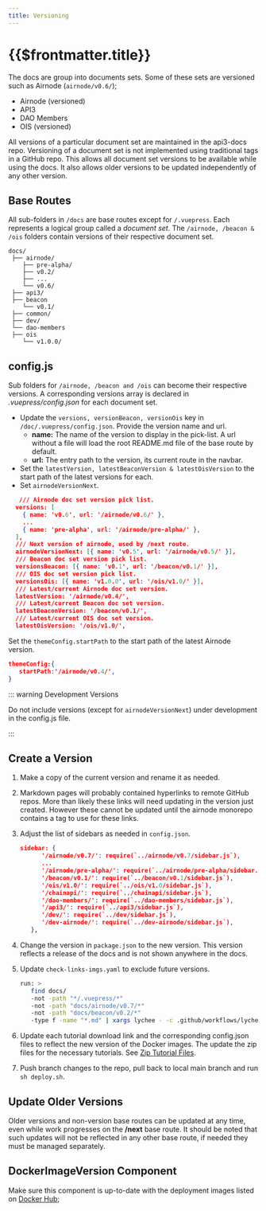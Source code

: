 ```yaml
---
title: Versioning
---
```


# {{$frontmatter.title}}

<TocHeader />
<TOC class="table-of-contents" :include-level="[2,3]" />

The docs are group into documents sets. Some of these sets are versioned such as
Airnode (`airnode/v0.6/`);

- Airnode (versioned)
- API3
- DAO Members
- OIS (versioned)

All versions of a particular document set are maintained in the api3-docs repo.
Versioning of a document set is not implemented using traditional tags in a
GitHub repo. This allows all document set versions to be available while using
the docs. It also allows older versions to be updated independently of any other
version.

## Base Routes

All sub-folders in `/docs` are base routes except for `/.vuepress`. Each
represents a logical group called a _document set_. The
`/airnode, /beacon & /ois` folders contain versions of their respective document
set.

```text
docs/
 ├── airnode/
    ├── pre-alpha/
    ├── v0.2/
    ├── ...
    └── v0.6/
 ├── api3/
 ├── beacon
    └── v0.1/
 ├── common/
 ├── dev/
 └── dao-members
 ├── ois
    └── v1.0.0/
```

## config.js

Sub folders for `/airnode, /beacon and /ois` can become their respective
versions. A corresponding versions array is declared in _.vuepress/config.json_
for each document set.

- Update the `versions, versionBeacon, versionOis` key in
  `/doc/.vuepress/config.json`. Provide the version name and url.
  - **name:** The name of the version to display in the pick-list. A url without
    a file will load the root README.md file of the base route by default.
  - **url:** The entry path to the version, its current route in the navbar.
- Set the `latestVersion, latestBeaconVersion & latestOisVersion` to the start
  path of the latest versions for each.
- Set `airnodeVersionNext`.

```json
   /// Airnode doc set version pick list.
  versions: [
    { name: 'v0.6', url: '/airnode/v0.6/' },
    ...
    { name: 'pre-alpha', url: '/airnode/pre-alpha/' },
  ],
  /// Next version of airnode, used by /next route.
  airnodeVersionNext: [{ name: 'v0.5', url: '/airnode/v0.5/' }],
  /// Beacon doc set version pick list.
  versionsBeacon: [{ name: 'v0.1', url: '/beacon/v0.1/' }],
  /// OIS doc set version pick list.
  versionsOis: [{ name: 'v1.0.0', url: '/ois/v1.0/' }],
  /// Latest/current Airnode doc set version.
  latestVersion: '/airnode/v0.4/',
  /// Latest/current Beacon doc set version.
  latestBeaconVersion: '/beacon/v0.1/',
  /// Latest/current OIS doc set version.
  latestOisVersion: '/ois/v1.0/',
```

Set the `themeConfig.startPath` to the start path of the latest Airnode version.

```json
themeConfig:{
   startPath:'/airnode/v0.4/',
}
```

::: warning Development Versions

Do not include versions (except for `airnodeVersionNext`) under development in
the config.js file.

:::

## Create a Version

1. Make a copy of the current version and rename it as needed.

2. Markdown pages will probably contained hyperlinks to remote GitHub repos.
   More than likely these links will need updating in the version just created.
   However these cannot be updated until the airnode monorepo contains a tag to
   use for these links.

3. Adjust the list of sidebars as needed in `config.json`.

   ```json
   sidebar: {
         '/airnode/v0.7/': require(`../airnode/v0.7/sidebar.js`),
         ...
         '/airnode/pre-alpha/': require(`../airnode/pre-alpha/sidebar.js`),
         '/beacon/v0.1/': require(`../beacon/v0.1/sidebar.js`),
         '/ois/v1.0/': require(`../ois/v1.0/sidebar.js`),
         '/chainapi/': require(`../chainapi/sidebar.js`),
         '/dao-members/': require(`../dao-members/sidebar.js`),
         '/api3/': require(`../api3/sidebar.js`),
         '/dev/': require(`../dev/sidebar.js`),
         '/dev-airnode/': require(`../dev-airnode/sidebar.js`),
      },
   ```

4. Change the version in `package.json` to the new version. This version
   reflects a release of the docs and is not shown anywhere in the docs.

5. Update `check-links-imgs.yaml` to exclude future versions.

   ```sh
   run: >
      find docs/
      -not -path "*/.vuepress/*"
      -not -path "docs/airnode/v0.7/*"
      -not -path "docs/beacon/v0.2/*"
      -type f -name "*.md" | xargs lychee - -c .github/workflows/lychee.toml
   ```

6. Update each tutorial download link and the corresponding config.json files to
   reflect the new version of the Docker images. The update the zip files for
   the necessary tutorials. See [Zip Tutorial Files](./zip-files.md).

7. Push branch changes to the repo, pull back to local main branch and run
   `sh deploy.sh`.

## Update Older Versions

Older versions and non-version base routes can be updated at any time, even
while work progresses on the **/next** base route. It should be noted that such
updates will not be reflected in any other base route, if needed they must be
managed separately.

## DockerImageVersion Component

Make sure this component is up-to-date with the deployment images listed on
[Docker Hub](https://hub.docker.com/u/api3);
